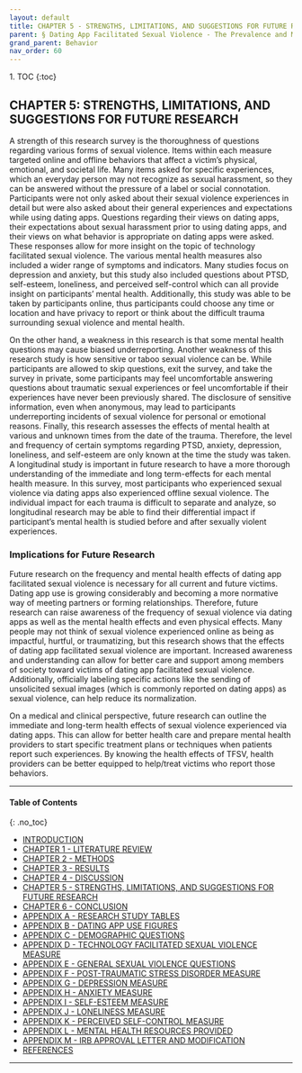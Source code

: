 ```yaml
---
layout: default
title: CHAPTER 5 - STRENGTHS, LIMITATIONS, AND SUGGESTIONS FOR FUTURE RESEARCH   
parent: § Dating App Facilitated Sexual Violence - The Prevalence and Mental Health Effects  
grand_parent: Behavior 
nav_order: 60 
---
```

<style>
.dont-break-out {
  /* These are technically the same, but use both */
  overflow-wrap: break-word;
  word-wrap: break-word;

     -ms-word-break: break-all;
  /* This is the dangerous one in WebKit, as it breaks things wherever */
  word-break: break-all;
  /* Instead use this non-standard one: */
  word-break: break-word;
}

.youtube-container {
    position: relative;
    width: 100%;
    height: 0;
    padding-bottom: 56.25%;
}
.youtube-video {
    position: absolute;
    top: 0;
    left: 0;
    width: 100%;
    height: 100%;
}

</style>

<div class="dont-break-out" markdown="1">
1. TOC
{:toc}

## CHAPTER 5: STRENGTHS, LIMITATIONS, AND SUGGESTIONS FOR FUTURE RESEARCH

A strength of this research survey is the thoroughness of questions regarding various forms of sexual violence. Items within each measure targeted online and offline behaviors that affect a victim’s physical, emotional, and societal life. Many items asked for specific experiences, which an everyday person may not recognize as sexual harassment, so they can be answered without the pressure of a label or social connotation. Participants were not only asked about their sexual violence experiences in detail but were also asked about their general experiences and expectations while using dating apps. Questions regarding their views on dating apps, their expectations about sexual harassment prior to using dating apps, and their views on what behavior is appropriate on dating apps were asked. These responses allow for more insight on the topic of technology facilitated sexual violence. The various mental health measures also included a wider range of symptoms and indicators. Many studies focus on depression and anxiety, but this study also included questions about PTSD, self-esteem, loneliness, and perceived self-control which can all provide insight on participants’ mental health. Additionally, this study was able to be taken by participants online, thus participants could choose any time or location and have privacy to report or think about the difficult trauma surrounding sexual violence and mental health.

On the other hand, a weakness in this research is that some mental health questions may cause biased underreporting. Another weakness of this research study is how sensitive or taboo sexual violence can be. While participants are allowed to skip questions, exit the survey, and take the survey in private, some participants may feel uncomfortable answering questions about traumatic sexual experiences or feel uncomfortable if their experiences have never been previously shared. The disclosure of sensitive information, even when anonymous, may lead to participants underreporting incidents of sexual violence for personal or emotional reasons. Finally, this research assesses the effects of mental health at various and unknown times from the date of the trauma. Therefore, the level and frequency of certain symptoms regarding PTSD, anxiety, depression, loneliness, and self-esteem are only known at the time the study was taken. A longitudinal study is important in future research to have a more thorough understanding of the immediate and long term-effects for each mental health measure. In this survey, most participants who experienced sexual violence via dating apps also experienced offline sexual violence. The individual impact for each trauma is difficult to separate and analyze, so longitudinal research may be able to find their differential impact if participant’s mental health is studied before and after sexually violent experiences.

### Implications for Future Research 

Future research on the frequency and mental health effects of dating app facilitated sexual violence is necessary for all current and future victims. Dating app use is growing considerably and becoming a more normative way of meeting partners or forming relationships. Therefore, future research can raise awareness of the frequency of sexual violence via dating apps as well as the mental health effects and even physical effects. Many people may not think of sexual violence experienced online as being as impactful, hurtful, or traumatizing, but this research shows that the effects of dating app facilitated sexual violence are important. Increased awareness and understanding can allow for better care and support among members of society toward victims of dating app facilitated sexual violence. Additionally, officially labeling specific actions like the sending of unsolicited sexual images (which is commonly reported on dating apps) as sexual violence, can help reduce its normalization.

On a medical and clinical perspective, future research can outline the immediate and long-term health effects of sexual violence experienced via dating apps. This can allow for better health care and prepare mental health providers to start specific treatment plans or techniques when patients report such experiences. By knowing the health effects of TFSV, health providers can be better equipped to help/treat victims who report those behaviors.

***

#### Table of Contents
{: .no_toc}

<ul><li> <a href="/docs/behavior/dating-app-facilitated-sexual-violence-the-prevalence-and-mental-health-effects-1/">INTRODUCTION</a></li><li> <a href="/docs/behavior/dating-app-facilitated-sexual-violence-the-prevalence-and-mental-health-effects-2/">CHAPTER 1 - LITERATURE REVIEW</a></li><li> <a href="/docs/behavior/dating-app-facilitated-sexual-violence-the-prevalence-and-mental-health-effects-3/">CHAPTER 2 - METHODS</a></li><li> <a href="/docs/behavior/dating-app-facilitated-sexual-violence-the-prevalence-and-mental-health-effects-4/">CHAPTER 3 - RESULTS</a></li><li> <a href="/docs/behavior/dating-app-facilitated-sexual-violence-the-prevalence-and-mental-health-effects-5/">CHAPTER 4 - DISCUSSION</a></li><li> <a href="/docs/behavior/dating-app-facilitated-sexual-violence-the-prevalence-and-mental-health-effects-6/">CHAPTER 5 - STRENGTHS, LIMITATIONS, AND SUGGESTIONS FOR FUTURE RESEARCH</a></li><li> <a href="/docs/behavior/dating-app-facilitated-sexual-violence-the-prevalence-and-mental-health-effects-7/">CHAPTER 6 - CONCLUSION</a></li><li> <a href="/docs/behavior/dating-app-facilitated-sexual-violence-the-prevalence-and-mental-health-effects-8/">APPENDIX A - RESEARCH STUDY TABLES</a></li><li> <a href="/docs/behavior/dating-app-facilitated-sexual-violence-the-prevalence-and-mental-health-effects-9/">APPENDIX B - DATING APP USE FIGURES</a></li><li> <a href="/docs/behavior/dating-app-facilitated-sexual-violence-the-prevalence-and-mental-health-effects-10/">APPENDIX C - DEMOGRAPHIC QUESTIONS</a></li><li> <a href="/docs/behavior/dating-app-facilitated-sexual-violence-the-prevalence-and-mental-health-effects-11/">APPENDIX D - TECHNOLOGY FACILITATED SEXUAL VIOLENCE MEASURE</a></li><li> <a href="/docs/behavior/dating-app-facilitated-sexual-violence-the-prevalence-and-mental-health-effects-12/">APPENDIX E - GENERAL SEXUAL VIOLENCE QUESTIONS</a></li><li> <a href="/docs/behavior/dating-app-facilitated-sexual-violence-the-prevalence-and-mental-health-effects-13/">APPENDIX F - POST-TRAUMATIC STRESS DISORDER MEASURE</a></li><li> <a href="/docs/behavior/dating-app-facilitated-sexual-violence-the-prevalence-and-mental-health-effects-14/">APPENDIX G - DEPRESSION MEASURE</a></li><li> <a href="/docs/behavior/dating-app-facilitated-sexual-violence-the-prevalence-and-mental-health-effects-15/">APPENDIX H - ANXIETY MEASURE</a></li><li> <a href="/docs/behavior/dating-app-facilitated-sexual-violence-the-prevalence-and-mental-health-effects-16/">APPENDIX I - SELF-ESTEEM MEASURE</a></li><li> <a href="/docs/behavior/dating-app-facilitated-sexual-violence-the-prevalence-and-mental-health-effects-17/">APPENDIX J - LONELINESS MEASURE</a></li><li> <a href="/docs/behavior/dating-app-facilitated-sexual-violence-the-prevalence-and-mental-health-effects-18/">APPENDIX K - PERCEIVED SELF-CONTROL MEASURE</a></li><li> <a href="/docs/behavior/dating-app-facilitated-sexual-violence-the-prevalence-and-mental-health-effects-19/">APPENDIX L - MENTAL HEALTH RESOURCES PROVIDED</a></li><li> <a href="/docs/behavior/dating-app-facilitated-sexual-violence-the-prevalence-and-mental-health-effects-20/">APPENDIX M - IRB APPROVAL LETTER AND MODIFICATION</a></li><li> <a href="/docs/behavior/dating-app-facilitated-sexual-violence-the-prevalence-and-mental-health-effects-21/">REFERENCES</a></li></ul>

***

</div>
